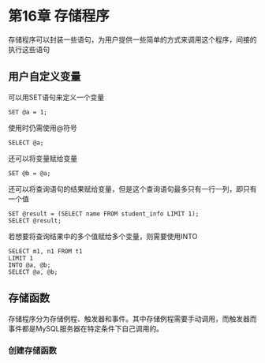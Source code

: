 # 第16章 存储程序

存储程序可以封装一些语句，为用户提供一些简单的方式来调用这个程序，间接的执行这些语句

## 用户自定义变量

可以用SET语句来定义一个变量

```mysql
SET @a = 1;
```
使用时仍需使用@符号
```mysql
SELECT @a;
```

还可以将变量赋给变量

```mysql
SET @b = @a;
```

还可以将查询语句的结果赋给变量，但是这个查询语句最多只有一行一列，即只有一个值

```mysql
SET @result = (SELECT name FROM student_info LIMIT 1);
SELECT @result;
```

若想要将查询结果中的多个值赋给多个变量，则需要使用INTO

```mysql
SELECT m1, n1 FROM t1
LIMIT 1
INTO @a, @b;
SELECT @a, @b;
```



## 存储函数

存储程序分为存储例程、触发器和事件。其中存储例程需要手动调用，而触发器而事件都是MySQL服务器在特定条件下自己调用的。

### 创建存储函数

